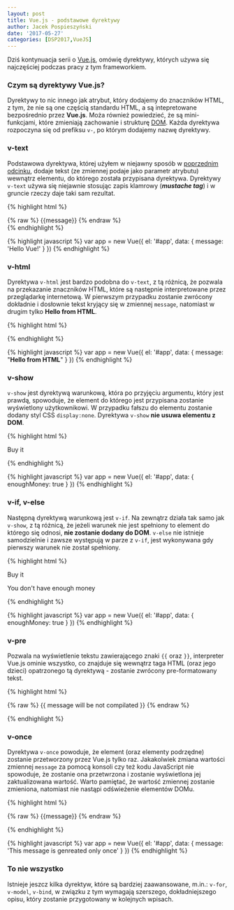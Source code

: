 ```yaml
---
layout: post
title: Vue.js - podstawowe dyrektywy
author: Jacek Pospieszyński
date: '2017-05-27'
categories: [DSP2017,VueJS]
---
```

Dziś kontynuacja serii o [Vue.js](https://vuejs.org), omówię dyrektywy, których używa się najczęściej podczas pracy z tym frameworkiem.

<!--more-->
### Czym są dyrektywy Vue.js?
Dyrektywy to nic innego jak atrybut, który dodajemy do znaczników HTML, z tym, że nie są one częścią standardu HTML, a są intepretowane bezpośrednio przez **Vue.js**. Moża również powiedzieć, że są mini-funkcjami, które zmieniają zachowanie i strukturę [DOM](https://pl.wikipedia.org/wiki/Obiektowy_model_dokumentu). Każda dyrektywa rozpoczyna się od prefiksu ``v-``, po którym dodajemy nazwę dyrektywy.

### v-text
Podstawowa dyrektywa, której użyłem w niejawny sposób w [poprzednim odcinku](https://blog.pospieszynski.net/2017/05/21/vuejs-wprowadzenie), dodaje tekst (ze zmiennej podaje jako parametr atrybutu) wewnątrz elementu, do którego została przypisana dyrektywa. Dyrektywy ``v-text`` używa się niejawnie stosując zapis klamrowy (***mustache tag***) i w gruncie rzeczy daje taki sam rezultat.

{% highlight html %}
<div id="app">
  <span>{% raw %} {{message}} {% endraw %}</span>
  <span v-text="message"></span>
</div>    
{% endhighlight %} 

{% highlight javascript %}
var app = new Vue({
  el: '#app',
  data: {
    message: 'Hello Vue!'
  }
})
{% endhighlight %} 


### v-html
Dyrektywa ``v-html`` jest bardzo podobna do ``v-text``, z tą różnicą, że pozwala na przekazanie znaczników HTML, które są następnie interpretowane przez przeglądarkę internetową. W pierwszym przypadku zostanie zwrócony dokładnie i dosłownie tekst kryjący się w zmiennej ``message``, natomiast w drugim tylko **Hello from HTML**.

{% highlight html %}
<div id="app">
  <span v-text="message"></span>
  <span v-html="message"></span>
</div>  
{% endhighlight %} 

{% highlight javascript %}
var app = new Vue({
  el: '#app',
  data: {
    message: "<strong>Hello from HTML</strong>"
  }
})
{% endhighlight %} 


### v-show
``v-show`` jest dyrektywą warunkową, która po przyjęciu argumentu, który jest prawdą, spowoduje, że element do którego jest przypisana zostanie wyświetlony użytkownikowi. W przypadku fałszu do elementu zostanie dodany styl CSS ``display:none``. Dyrektywa ``v-show`` **nie usuwa elementu z DOM**.

{% highlight html %}
<div id="app">
  <p v-show="enoughMoney">Buy it</p>
</div>  
{% endhighlight %} 

{% highlight javascript %}
var app = new Vue({
  el: '#app',
  data: {
    enoughMoney: true
  }
})
{% endhighlight %} 


### v-if, v-else
Następną dyrektywą warunkową jest ``v-if``. Na zewnątrz działa tak samo jak ``v-show``, z tą różnicą, że jeżeli warunek nie jest spełniony to element do którego się odnosi, **nie zostanie dodany do DOM**. ``v-else`` nie istnieje samodzielnie i zawsze występują w parze z ``v-if``, jest wykonywana gdy pierwszy warunek nie został spełniony.

{% highlight html %}
<div id="app">
  <p v-if="enoughMoney">Buy it</p>
  <p v-else>You don't have enough money</p>
</div>  
{% endhighlight %} 

{% highlight javascript %}
var app = new Vue({
  el: '#app',
  data: {
    enoughMoney: true
  }
})
{% endhighlight %} 


### v-pre
Pozwala na wyświetlenie tekstu zawierającego znaki ``{{`` oraz ``}}``, interpreter Vue.js ominie wszystko, co znajduje się wewnątrz taga HTML (oraz jego dzieci) opatrzonego tą dyrektywą - zostanie zwrócony pre-formatowany tekst.

{% highlight html %}
<div id="app">
  <p v-pre>{% raw %} {{ message will be not compilated }} {% endraw %}</p>
</div>  
{% endhighlight %} 


### v-once
Dyrektywa ``v-once`` powoduje, że element (oraz elementy podrzędne) zostanie przetworzony przez Vue.js tylko raz. Jakakolwiek zmiana wartości zmiennej ``message`` za pomocą konsoli czy też kodu JavaScript nie spowoduje, że zostanie ona przetwrzona i zostanie wyświetlona jej zaktualizowana wartość. Warto pamiętać, że wartość zmiennej zostanie zmieniona, natomiast nie nastąpi odświeżenie elementów DOMu.

{% highlight html %}
<div id="app">
  <p v-once>{% raw %} {{message}} {% endraw %}</p>
</div>  
{% endhighlight %} 

{% highlight javascript %}
var app = new Vue({
  el: '#app',
  data: {
    message: 'This message is genreated only once'
  }
})
{% endhighlight %} 


### To nie wszystko
Istnieje jeszcz kilka dyrektyw, które są bardziej zaawansowane, m.in.: ``v-for``, ``v-model``, ``v-bind``, w związku z tym wymagają szerszego, dokładniejszego opisu, który zostanie przygotowany w kolejnych wpisach.